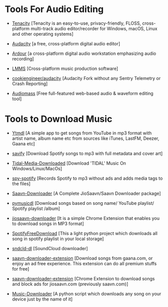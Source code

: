 # Tools For Audio Editing

* [Tenacity](https://github.com/tenacityteam/tenacity) [Tenacity is an easy-to-use, privacy-friendly, FLOSS, cross-platform multi-track audio editor/recorder for Windows, macOS, Linux and other operating systems]

* [Audacity](https://github.com/audacity/audacity) [a free, cross-platform digital audio editor]

* [Ardour](http://ardour.org/) [a cross-platform digital audio workstation emphasizing audio recording]

* [LMMS](https://github.com/LMMS/lmms) [Cross-platform music production software]

* [cookiengineer/audacity](https://github.com/cookiengineer/audacity) [Audacity Fork without any Sentry Telemetry or Crash Reporting]

* [Audiomass](https://github.com/pkalogiros/audiomass) [Free full-featured web-based audio & waveform editing tool]

# Tools to Download Music

* [Ytmdl](https://github.com/deepjyoti30/ytmdl) [A simple app to get songs from YouTube in mp3 format with artist name, album name etc from sources like iTunes, LastFM, Deezer, Gaana etc]

* [savify](https://github.com/LaurenceRawlings/savify) [Download Spotify songs to mp3 with full metadata and cover art]

* [Tidal-Media-Downloaded](https://github.com/yaronzz/Tidal-Media-Downloader/) [Download 'TIDAL' Music On Windows/Linux/MacOs]

* [spy-spotify](https://github.com/jwallet/spy-spotify) [Records Spotify to mp3 without ads and adds media tags to the files]

* [Saavn-Downloader](https://github.com/amol-17/Saavn-Downloader) [A Complete JioSaavn/Saavn Downloader package]

* [pymusicdl](https://github.com/insaiyancvk/pymusicdl) [Download songs based on song name/ YouTube playlist/ Spotify playlist /album]

* [jiosaavn-downloader](https://github.com/GrayGalaxy/jiosaavn-downloader) [It is a simple Chrome Extension that enables you to download songs in MP3 format]

* [SpotifyFreeDownload](https://github.com/ShahinSha-dot/SpotifyFreeDownload) [This a light python project which downloads all song in spotify playlist in your local storage]

* [sndcld-dl](https://github.com/Sweets/sndcld-dl) [SoundCloud downloader]

* [saavn-downloader-extension](https://github.com/cachecleanerjeet/gaana-downloader-extension) [Download songs from gaana.com, or enjoy an ad free experience. This extension can do all premium stuffs for free]

* [saavn-downloader-extension](https://github.com/naqushab/saavn-downloader-extension) [Chrome Extension to download songs and block ads for jiosaavn.com (previously saavn.com)]

* [Music-Downloader](https://github.com/Dayhawk007/music-downloader) [A python script which downloads any song on your device just by the name of it]
